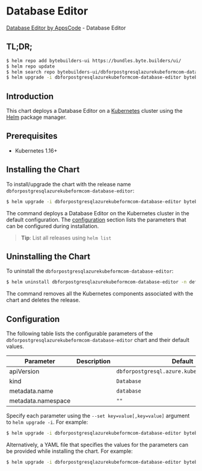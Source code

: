 # Database Editor

[Database Editor by AppsCode](https://byte.builders) - Database Editor

## TL;DR;

```bash
$ helm repo add bytebuilders-ui https://bundles.byte.builders/ui/
$ helm repo update
$ helm search repo bytebuilders-ui/dbforpostgresqlazurekubeformcom-database-editor --version=v0.4.16
$ helm upgrade -i dbforpostgresqlazurekubeformcom-database-editor bytebuilders-ui/dbforpostgresqlazurekubeformcom-database-editor -n default --create-namespace --version=v0.4.16
```

## Introduction

This chart deploys a Database Editor on a [Kubernetes](http://kubernetes.io) cluster using the [Helm](https://helm.sh) package manager.

## Prerequisites

- Kubernetes 1.16+

## Installing the Chart

To install/upgrade the chart with the release name `dbforpostgresqlazurekubeformcom-database-editor`:

```bash
$ helm upgrade -i dbforpostgresqlazurekubeformcom-database-editor bytebuilders-ui/dbforpostgresqlazurekubeformcom-database-editor -n default --create-namespace --version=v0.4.16
```

The command deploys a Database Editor on the Kubernetes cluster in the default configuration. The [configuration](#configuration) section lists the parameters that can be configured during installation.

> **Tip**: List all releases using `helm list`

## Uninstalling the Chart

To uninstall the `dbforpostgresqlazurekubeformcom-database-editor`:

```bash
$ helm uninstall dbforpostgresqlazurekubeformcom-database-editor -n default
```

The command removes all the Kubernetes components associated with the chart and deletes the release.

## Configuration

The following table lists the configurable parameters of the `dbforpostgresqlazurekubeformcom-database-editor` chart and their default values.

|     Parameter      | Description |                         Default                          |
|--------------------|-------------|----------------------------------------------------------|
| apiVersion         |             | <code>dbforpostgresql.azure.kubeform.com/v1alpha1</code> |
| kind               |             | <code>Database</code>                                    |
| metadata.name      |             | <code>database</code>                                    |
| metadata.namespace |             | <code>""</code>                                          |


Specify each parameter using the `--set key=value[,key=value]` argument to `helm upgrade -i`. For example:

```bash
$ helm upgrade -i dbforpostgresqlazurekubeformcom-database-editor bytebuilders-ui/dbforpostgresqlazurekubeformcom-database-editor -n default --create-namespace --version=v0.4.16 --set apiVersion=dbforpostgresql.azure.kubeform.com/v1alpha1
```

Alternatively, a YAML file that specifies the values for the parameters can be provided while
installing the chart. For example:

```bash
$ helm upgrade -i dbforpostgresqlazurekubeformcom-database-editor bytebuilders-ui/dbforpostgresqlazurekubeformcom-database-editor -n default --create-namespace --version=v0.4.16 --values values.yaml
```
